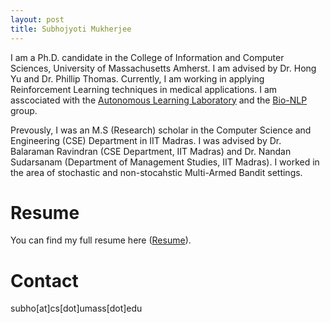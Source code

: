 ```yaml
---
layout: post
title: Subhojyoti Mukherjee
---
```

I am a Ph.D. candidate in the College of Information and Computer Sciences, University of Massachusetts Amherst. I am advised by Dr. Hong Yu and Dr. Phillip Thomas. Currently, I am working in applying Reinforcement Learning techniques in medical applications. I am asscociated with the [Autonomous Learning Laboratory](http://www-anw.cs.umass.edu/) and the [Bio-NLP](https://bio-nlp.org/) group.
   
   Prevously, I was an M.S (Research) scholar in the Computer Science and Engineering (CSE) Department in IIT Madras. I was advised by Dr. Balaraman Ravindran (CSE Department, IIT Madras) and Dr. Nandan Sudarsanam (Department of Management Studies, IIT Madras). I worked in the area of stochastic and non-stocahstic Multi-Armed Bandit settings.


# Resume

You can find my full resume here ([Resume](https://github.com/Subhojyoti/CV/blob/master/subho_cv.pdf)).

# Contact 

subho[at]cs[dot]umass[dot]edu
